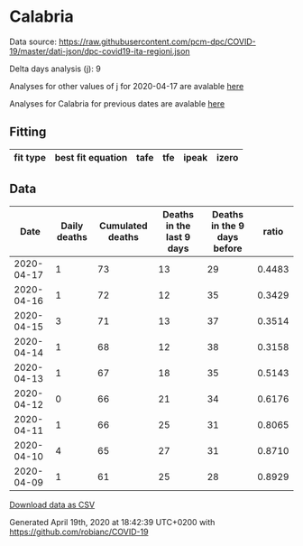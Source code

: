 # Calabria

Data source: https://raw.githubusercontent.com/pcm-dpc/COVID-19/master/dati-json/dpc-covid19-ita-regioni.json

Delta days analysis (j): 9

Analyses for other values of j for 2020-04-17 are avalable [here](../2020-04-17/README.md)

Analyses for Calabria for previous dates are avalable [here](../README.md)

## Fitting 
|fit type|best fit equation|tafe|tfe|ipeak|izero|
|-------|-----|--------|------|---|---|

## Data
|Date|Daily deaths|Cumulated deaths|Deaths in the last 9 days|Deaths in the 9 days before|ratio|
|----|----------|-----------|-------|--------------------|-----|
|2020-04-17|1|73|13|29|0.4483|
|2020-04-16|1|72|12|35|0.3429|
|2020-04-15|3|71|13|37|0.3514|
|2020-04-14|1|68|12|38|0.3158|
|2020-04-13|1|67|18|35|0.5143|
|2020-04-12|0|66|21|34|0.6176|
|2020-04-11|1|66|25|31|0.8065|
|2020-04-10|4|65|27|31|0.8710|
|2020-04-09|1|61|25|28|0.8929|

[Download data as CSV](COVID-19_calabria_j9_2020-04-17.csv)

Generated April 19th, 2020 at 18:42:39 UTC+0200 with https://github.com/robianc/COVID-19

